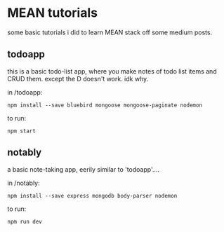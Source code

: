 # MEAN tutorials
some basic tutorials i did to learn MEAN stack off some medium posts.

## todoapp
this is a basic todo-list app, where you make notes of todo list items and CRUD them. except the D doesn't work. idk why.

in /todoapp:

`npm install --save bluebird mongoose mongoose-paginate nodemon`

to run: 

`npm start`

## notably
a basic note-taking app, eerily similar to 'todoapp'.... 

in /notably:

`npm install --save express mongodb body-parser nodemon`

to run:

`npm run dev`
